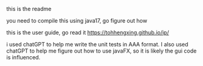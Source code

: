 this is the readme

you need to compile this using java17, go figure out how

this is the user guide, go read it
https://tohhengxing.github.io/ip/

i used chatGPT to help me write the unit tests in AAA format. I also used chatGPT to help me figure out how to use javaFX, so it is likely the gui code is influenced.


